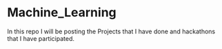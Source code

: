 # Machine_Learning
In this repo I will be posting the Projects that I have done and hackathons that I have participated.
